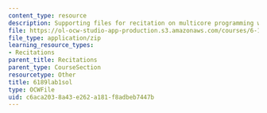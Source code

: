 ```yaml
---
content_type: resource
description: Supporting files for recitation on multicore programming with Cell.
file: https://ol-ocw-studio-app-production.s3.amazonaws.com/courses/6-189-multicore-programming-primer-january-iap-2007/c6aca2038a43e262a181f8adbeb7447b_6189lab1sol.zip
file_type: application/zip
learning_resource_types:
- Recitations
parent_title: Recitations
parent_type: CourseSection
resourcetype: Other
title: 6189lab1sol
type: OCWFile
uid: c6aca203-8a43-e262-a181-f8adbeb7447b
---
```


